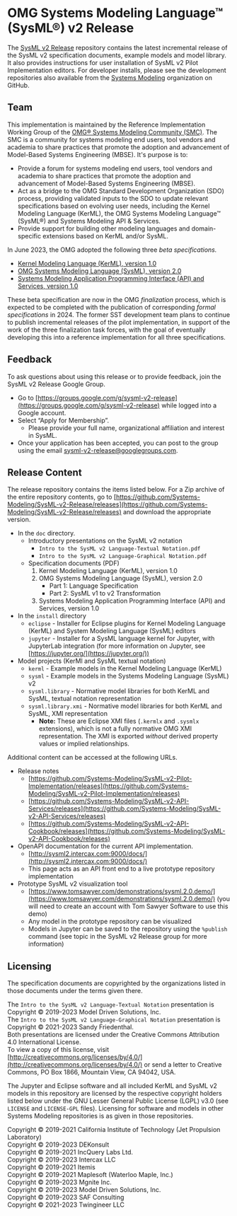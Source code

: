 # OMG Systems Modeling Language™ (SysML®) v2 Release

The [SysML v2 Release](https://github.com/Systems-Modeling/SysML-v2-Release) repository contains the latest incremental release of the SysML v2 specification documents, 
example models and model library. It also provides instructions for user installation of SysML v2 Pilot Implementation editors. For developer installs, please see the
development repositories also available from the [Systems Modeling](https://github.com/Systems-Modeling) organization on GitHub.

## Team

This implementation is maintained by the Reference Implementation Working Group of the [OMG® Systems Modeling Community (SMC)](https://www.omg.org/communities/systems-modeling-community.htm). 
The SMC is a community for systems modeling end users, tool vendors and academia to share practices that promote the adoption and advancement of Model-Based Systems Engineering (MBSE). 
It's purpose is to:
* Provide a forum for systems modeling end users, tool vendors and academia to share practices that promote the adoption and advancement of Model-Based Systems Engineering (MBSE).
* Act as a bridge to the OMG Standard Development Organization (SDO) process, providing validated inputs to the SDO to update relevant specifications based on evolving user needs, including the Kernel Modeling Language (KerML), the OMG Systems Modeling Language™ (SysML®) and Systems Modeling API & Services.
* Provide support for building other modeling languages and domain-specific extensions based on KerML and/or SysML.

In June 2023, the OMG adopted the following three _beta specifications._

* [Kernel Modeling Language (KerML), version 1.0](https://www.omg.org/spec/KerML/1.0/Beta1)
* [OMG Systems Modeling Language (SysML), version 2.0](https://www.omg.org/spec/SysML/2.0/Beta1)
* [Systems Modeling Application Programming Interface (API) and Services, version 1.0](https://www.omg.org/spec/SystemsModelingAPI/1.0/Beta1)

These beta specification are now in the OMG _finalization_ process, which is expected to be completed with the publication of corresponding _formal specifications_ in 2024. 
The former SST development team plans to continue to publish incremental releases of the pilot implementation, in support of the work of the three finalization task forces, 
with the goal of eventually developing this into a reference implementation for all three specifications.

## Feedback

To ask questions about using this release or to provide feedback, join the SysML v2 Release Google Group.

   * Go to [https://groups.google.com/g/sysml-v2-release](https://groups.google.com/g/sysml-v2-release) while logged into a Google account. 
   * Select “Apply for Membership”. <br/>
     * Please provide your full name, organizational affiliation and interest in SysML.
   * Once your application has been accepted, you can post to the group using the email 
     [sysml-v2-release@googlegroups.com](mailto:sysml-v2-release@googlegroups.com). 
 
## Release Content

The release repository contains the items listed below. For a Zip archive of the entire repository contents, go to 
[https://github.com/Systems-Modeling/SysML-v2-Release/releases](https://github.com/Systems-Modeling/SysML-v2-Release/releases) and download the appropriate version.

  * In the `doc` directory.
    * Introductory presentations on the SysML v2 notation
        * `Intro to the SysML v2 Language-Textual Notation.pdf`
        * `Intro to the SysML v2 Language-Graphical Notation.pdf`
    * Specification documents (PDF)
      1. Kernel Modeling Language (KerML), version 1.0
      2. OMG Systems Modeling Language (SysML), version 2.0
         - Part 1: Language Specification
         - Part 2: SysML v1 to v2 Transformation
      3. Systems Modeling Application Programming Interface (API) and Services, version 1.0
  * In the `install` directory
    * `eclipse` - Installer for Eclipse plugins for Kernel Modeling Language (KerML) and System Modeling Language (SysML) editors
    * `jupyter` - Installer for a SysML language kernel for Jupyter, with JupyterLab integration 
      (for more information on Jupyter, see [https://jupyter.org/](https://jupyter.org/))
  * Model projects (KerMl and SysML textual notation)
      * `kerml` - Example models in the Kernel Modeling Language (KerML)
      * `sysml` - Example models in the Systems Modeling Language (SysML) v2
      * `sysml.library` - Normative model libraries for both KerML and SysML, textual notation representation
      * `sysml.library.xmi` - Normative model libraries for both KerML and SysML, XMI representation
        * **Note:** These are Eclipse XMI files (`.kermlx` and `.sysmlx` extensions), which is not a fully normative OMG XMI representation. The XMI is exported _without_ derived property values or implied relationships.
  
Additional content can be accessed at the following URLs.

  * Release notes
     * [https://github.com/Systems-Modeling/SysML-v2-Pilot-Implementation/releases](https://github.com/Systems-Modeling/SysML-v2-Pilot-Implementation/releases)
     * [https://github.com/Systems-Modeling/SysML-v2-API-Services/releases](https://github.com/Systems-Modeling/SysML-v2-API-Services/releases)
     * [https://github.com/Systems-Modeling/SysML-v2-API-Cookbook/releases](https://github.com/Systems-Modeling/SysML-v2-API-Cookbook/releases)
  * OpenAPI documentation for the current API implementation.
    * [http://sysml2.intercax.com:9000/docs/](http://sysml2.intercax.com:9000/docs/)
    * This page acts as an API front end to a live prototype repository implementation
  * Prototype SysML v2 visualization tool
    * [https://www.tomsawyer.com/demonstrations/sysml.2.0.demo/](https://www.tomsawyer.com/demonstrations/sysml.2.0.demo/) 
      (you will need to create an account with Tom Sawyer Software to use this demo)
    * Any model in the prototype repository can be visualized
    * Models in Jupyter can be saved to the repository using the `%publish` command 
      (see topic in the SysML v2 Release group for more information)
 
## Licensing

The specification documents are copyrighted by the organizations listed in those documents under the terms given there.

The `Intro to the SysML v2 Language-Textual Notation` presentation is Copyright © 2019-2023 Model Driven Solutions, Inc. </br>
The `Intro to the SysML v2 Language-Graphical Notation` presentation is Copyright © 2021-2023 Sandy Friedenthal. </br>
Both presentations are licensed under the Creative Commons Attribution 4.0  International License. </br>
To view a copy of this license, visit [http://creativecommons.org/licenses/by/4.0/](http://creativecommons.org/licenses/by/4.0/) 
or send a letter to Creative Commons, PO Box 1866, Mountain View, CA 94042, USA.

The Jupyter and Eclipse software and all included KerML and SysML v2 models in this repository are licensed by the respective copyright holders listed below 
under the GNU Lesser General Public License (LGPL) v3.0 (see `LICENSE` and `LICENSE-GPL` files). Licensing for software and models in other
Systems Modeling repositories is as given in those repositories.

Copyright © 2019-2021 California Institute of Technology (Jet Propulsion Laboratory) <br/>
Copyright © 2019-2023 DEKonsult <br/>
Copyright © 2019-2021 IncQuery Labs Ltd. <br/>
Copyright © 2019-2023 Intercax LLC <br/>
Copyright © 2019-2021 Itemis <br/>
Copyright © 2019-2021 Maplesoft (Waterloo Maple, Inc.) <br/>
Copyright © 2019-2023 Mgnite Inc. <br/>
Copyright © 2019-2023 Model Driven Solutions, Inc. <br/>
Copyright © 2019-2023 SAF Consulting <br/>
Copyright © 2021-2023 Twingineer LLC
